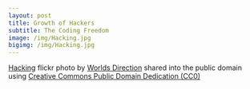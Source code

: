 ```yaml
---
layout: post
title: Growth of Hackers
subtitle: The Coding Freedom
image: /img/Hacking.jpg
bigimg: /img/Hacking.jpg
---
```














































<a title="Hacking" href="https://flickr.com/photos/worldsdirection/33627388363">Hacking</a> flickr photo by <a href="https://flickr.com/people/worldsdirection">Worlds Direction</a> shared into the public domain using <a href="https://creativecommons.org/publicdomain/zero/1.0/">Creative Commons Public Domain Dedication (CC0)</a> </small>

